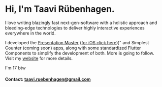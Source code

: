 # Hi, I'm Taavi Rübenhagen.

I love writing blazingly fast next-gen-software with a holistic approach and bleeding-edge technologies to deliver highly interactive experiences everywhere in the world.

I developed the
[Presentation Master](https://play.google.com/store/apps/details?id=com.tavy.presentationmaster&hl=en&gl=US)
([for iOS click here](https://apps.apple.com/us/app/presentation-master-remote/id1623364174)))"
and Simplest Counter (coming soon) apps, along with some standardized Flutter Components to simplify the development of both.
More is going to follow. Visit my [website](https://taavirubenhagen.netlify.app) for more details.

I'm 17 btw

#### Contact: taavi.ruebenhagen@gmail.com
